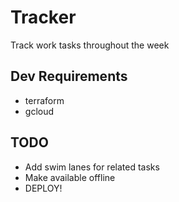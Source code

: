 # Tracker

Track work tasks throughout the week

## Dev Requirements

- terraform
- gcloud

## TODO

- Add swim lanes for related tasks
- Make available offline
- DEPLOY!